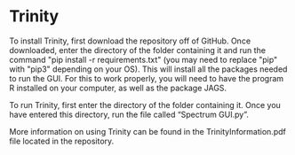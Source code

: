 # Trinity
To install Trinity, first download the repository off of GitHub. Once downloaded, enter the directory of the folder containing it and run the command
"pip install -r requirements.txt" (you may need to replace "pip" with "pip3"
depending on your OS). This will install all the packages needed to run the
GUI. For this to work properly, you will need to have the program R installed
on your computer, as well as the package JAGS.

To run Trinity, first enter the directory of the folder containing it. Once you
have entered this directory, run the file called “Spectrum GUI.py”.

More information on using Trinity can be found in the TrinityInformation.pdf file located in the repository.

